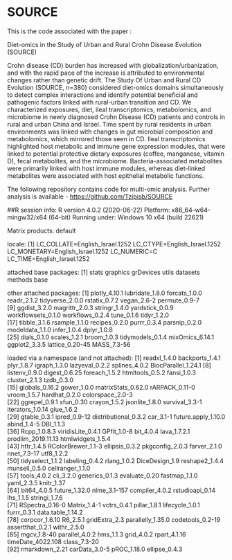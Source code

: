 # SOURCE
 
This is the code associated with the paper :

Diet-omics in the Study of Urban and Rural Crohn Disease Evolution (SOURCE)

Crohn disease (CD) burden has increased with globalization/urbanization, and with the rapid pace of the increase is attributed to environmental changes rather than genetic drift. The Study Of Urban and Rural CD Evolution (SOURCE, n=380) considered diet-omics domains simultaneously to detect complex interactions and identify potential beneficial and pathogenic factors linked with rural-urban transition and CD. We characterized exposures, diet, ileal transcriptomics, metabolomics, and microbiome in newly diagnosed Crohn Disease (CD) patients and controls in rural and urban China and Israel. Time spent by rural residents in urban environments was linked with changes in gut microbial composition and metabolomics, which mirrored those seen in CD. Ileal transcriptomics highlighted host metabolic and immune gene expression modules, that were linked to potential protective dietary exposures (coffee, manganese, vitamin D), fecal metabolites, and the microbiome. Bacteria-associated metabolites were primarily linked with host immune modules, whereas diet-linked metabolites were associated with host epithelial metabolic functions.

The following repository contains code for multi-omic analysis. Further analysis is available - https://github.com/Tzipisb/SOURCE

##R session info:
R version 4.0.2 (2020-06-22)
Platform: x86_64-w64-mingw32/x64 (64-bit)
Running under: Windows 10 x64 (build 22621)

Matrix products: default

locale:
[1] LC_COLLATE=English_Israel.1252  LC_CTYPE=English_Israel.1252    LC_MONETARY=English_Israel.1252 LC_NUMERIC=C                    LC_TIME=English_Israel.1252    

attached base packages:
[1] stats     graphics  grDevices utils     datasets  methods   base     

other attached packages:
 [1] plotly_4.10.1      lubridate_1.8.0    forcats_1.0.0      readr_2.1.2        tidyverse_2.0.0    rstatix_0.7.2      vegan_2.6-2        permute_0.9-7     
 [9] ggdist_3.2.0       magrittr_2.0.3     stringr_1.4.0      yardstick_0.0.9    workflowsets_0.1.0 workflows_0.2.4    tune_0.1.6         tidyr_1.2.0       
[17] tibble_3.1.6       rsample_1.1.0      recipes_0.2.0      purrr_0.3.4        parsnip_0.2.0      modeldata_1.1.0    infer_1.0.4        dplyr_1.0.8       
[25] dials_0.1.0        scales_1.2.1       broom_1.0.3        tidymodels_0.1.4   mixOmics_6.14.1    ggplot2_3.3.5      lattice_0.20-45    MASS_7.3-56       

loaded via a namespace (and not attached):
 [1] readxl_1.4.0         backports_1.4.1      plyr_1.8.7           igraph_1.3.0         lazyeval_0.2.2       splines_4.0.2        BiocParallel_1.24.1 
 [8] listenv_0.9.0        digest_0.6.25        foreach_1.5.2        htmltools_0.5.2      fansi_1.0.3          cluster_2.1.3        tzdb_0.3.0          
[15] globals_0.16.2       gower_1.0.0          matrixStats_0.62.0   rARPACK_0.11-0       vroom_1.5.7          hardhat_0.2.0        colorspace_2.0-3    
[22] ggrepel_0.9.1        xfun_0.30            crayon_1.5.2         jsonlite_1.8.0       survival_3.3-1       iterators_1.0.14     glue_1.6.2          
[29] gtable_0.3.1         ipred_0.9-12         distributional_0.3.2 car_3.1-1            future.apply_1.10.0  abind_1.4-5          DBI_1.1.3           
[36] Rcpp_1.0.8.3         viridisLite_0.4.1    GPfit_1.0-8          bit_4.0.4            lava_1.7.2.1         prodlim_2019.11.13   htmlwidgets_1.5.4   
[43] httr_1.4.5           RColorBrewer_1.1-3   ellipsis_0.3.2       pkgconfig_2.0.3      farver_2.1.0         nnet_7.3-17          utf8_1.2.2          
[50] tidyselect_1.1.2     labeling_0.4.2       rlang_1.0.2          DiceDesign_1.9       reshape2_1.4.4       munsell_0.5.0        cellranger_1.1.0    
[57] tools_4.0.2          cli_3.2.0            generics_0.1.3       evaluate_0.20        fastmap_1.1.0        yaml_2.3.5           knitr_1.37          
[64] bit64_4.0.5          future_1.32.0        nlme_3.1-157         compiler_4.0.2       rstudioapi_0.14      lhs_1.1.5            stringi_1.7.6       
[71] RSpectra_0.16-0      Matrix_1.4-1         vctrs_0.4.1          pillar_1.8.1         lifecycle_1.0.1      furrr_0.3.1          data.table_1.14.2   
[78] corpcor_1.6.10       R6_2.5.1             gridExtra_2.3        parallelly_1.35.0    codetools_0.2-19     assertthat_0.2.1     withr_2.5.0         
[85] mgcv_1.8-40          parallel_4.0.2       hms_1.1.3            grid_4.0.2           rpart_4.1.16         timeDate_4022.108    class_7.3-20        
[92] rmarkdown_2.21       carData_3.0-5        pROC_1.18.0          ellipse_0.4.3       
